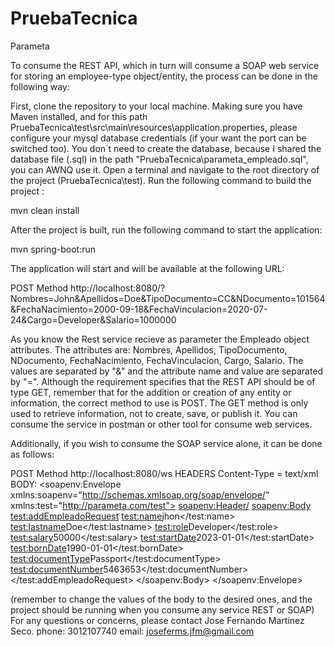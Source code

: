 # PruebaTecnica
Parameta

To consume the REST API, which in turn will consume a SOAP web service for storing an employee-type object/entity, the process can be done in the following way:

First, clone the repository to your local machine.
Making sure you have Maven installed, and for this path PruebaTecnica\test\src\main\resources\application.properties, please configure your mysql database credentials (if your want the port can be switched too).
You don´t need to create the database, because I shared the database file (.sql) in the path "PruebaTecnica\parameta_empleado.sql", you can  AWNQ   use it.
Open a terminal and navigate to the root directory of the project (PruebaTecnica\test).
Run the following command to build the project :

mvn clean install

After the project is built, run the following command to start the application:

mvn spring-boot:run

The application will start and will be available at the following URL:

POST Method
http://localhost:8080/?Nombres=John&Apellidos=Doe&TipoDocumento=CC&NDocumento=101564&FechaNacimiento=2000-09-18&FechaVinculacion=2020-07-24&Cargo=Developer&Salario=1000000

As you know the Rest service recieve as parameter the Empleado object attributes. The attributes are: Nombres, Apellidos, TipoDocumento, NDocumento, FechaNacimiento, FechaVinculacion, Cargo, Salario. The values are separated by "&" and the attribute name and value are separated by "=". 
Although the requirement specifies that the REST API should be of type GET, remember that for the addition or creation of any entity or information, the correct method to use is POST. The GET method is only used to retrieve information, not to create, save, or publish it.
You can consume the service in postman or other tool for consume web services.

Additionally, if you wish to consume the SOAP service alone, it can be done as follows:

POST Method
http://localhost:8080/ws
HEADERS
Content-Type = text/xml
BODY:
   <soapenv:Envelope xmlns:soapenv="http://schemas.xmlsoap.org/soap/envelope/" xmlns:test="http://parameta.com/test">
   <soapenv:Header/>
   <soapenv:Body>
      <test:addEmpleadoRequest>
         <test:name>jhon</test:name>
         <test:lastname>Doe</test:lastname>
         <test:role>Developer</test:role>
         <test:salary>50000</test:salary>
         <test:startDate>2023-01-01</test:startDate>
         <test:bornDate>1990-01-01</test:bornDate>
         <test:documentType>Passport</test:documentType>
         <test:documentNumber>5463653</test:documentNumber>
      </test:addEmpleadoRequest>
   </soapenv:Body>
</soapenv:Envelope>

(remember to change the values of the body to the desired ones, and the project should be running when you consume any service REST or SOAP)
For any questions or concerns, please contact Jose Fernando Martinez Seco.
phone: 3012107740
email: joseferms.jfm@gmail.com
